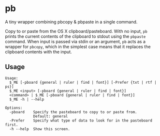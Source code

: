 # pb

A tiny wrapper combining pbcopy &amp; pbpaste in a single command.

Copy to or paste from the OS X clipboard/pasteboard. With no input, `pb`
prints the current contents of the clipboard to stdout using the `pbpaste`
command. When input is passed via stdin or an argument, `pb` acts as a
wrapper for `pbcopy`, which in the simplest case means that it replaces the
clipboard contents with the input.

## Usage

```
Usage:
  $_ME [-pboard {general | ruler | find | font}] [-Prefer {txt | rtf | ps}]
  $_ME <input> [-pboard {general | ruler | find | font}]
  <command> | $_ME [-pboard {general | ruler | find | font}]
  $_ME -h | --help

Options:
  -pboard    Specify the pasteboard to copy to or paste from.
             Default: general
  -Prefer    Specify what type of data to look for in the pasteboard first.
  -h --help  Show this screen.
```
